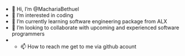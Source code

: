 - 👋 Hi, I’m @MachariaBethuel
- 👀 I’m interested in coding
- 🌱 I’m currently learning software engineering package from ALX
- 💞️ I’m looking to collaborate with upcoming and experienced software programmers
- - 📫 How to reach me get to me via github acount

<!---
MachariaBethuel/MachariaBethuel is a ✨ special ✨ repository because its `README.md` (this file) appears on your GitHub profile.
You can click the Preview link to take a look at your changes.
--->
